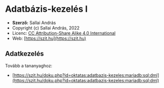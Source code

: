 # Adatbázis-kezelés I

* **Szerző:** Sallai András
* Copyright (c) Sallai András, 2022
* Licenc: [CC Attribution-Share Alike 4.0 International](https://creativecommons.org/licenses/by-sa/4.0/)
* Web: [https://szit.hu](https://szit.hu)

## Adatkezelés

Tovább a tananyaghoz:

* [https://szit.hu/doku.php?id=oktatas:adatbazis-kezeles:mariadb:sql:dml](https://szit.hu/doku.php?id=oktatas:adatbazis-kezeles:mariadb:sql:dml)
